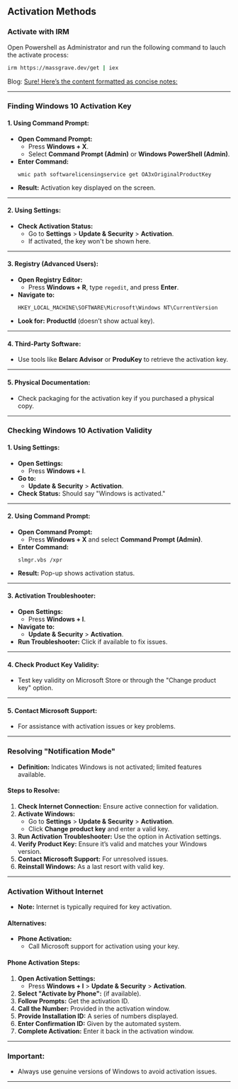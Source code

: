 ## Activation Methods

### Activate with IRM

Open Powershell as Administrator and run the following command to lauch the activate process:

```BASH
irm https://massgrave.dev/get | iex
```
Blog: [Sure! Here’s the content formatted as concise notes:](https://medium.com/@alexads108/activate-windows-with-one-command-no-need-to-look-for-the-activation-tool-activation-code-anymore-b73b5c1fd8d5)

---

### Finding Windows 10 Activation Key

#### 1. **Using Command Prompt:**
- **Open Command Prompt:**
  - Press **Windows + X**.
  - Select **Command Prompt (Admin)** or **Windows PowerShell (Admin)**.
- **Enter Command:**
  ```shell
  wmic path softwarelicensingservice get OA3xOriginalProductKey
  ```
- **Result:** Activation key displayed on the screen.

---

#### 2. **Using Settings:**
- **Check Activation Status:**
  - Go to **Settings** > **Update & Security** > **Activation**.
  - If activated, the key won't be shown here.

---

#### 3. **Registry (Advanced Users):**
- **Open Registry Editor:**
  - Press **Windows + R**, type `regedit`, and press **Enter**.
- **Navigate to:**
  ```
  HKEY_LOCAL_MACHINE\SOFTWARE\Microsoft\Windows NT\CurrentVersion
  ```
- **Look for:** **ProductId** (doesn’t show actual key).

---

#### 4. **Third-Party Software:**
- Use tools like **Belarc Advisor** or **ProduKey** to retrieve the activation key.

---

#### 5. **Physical Documentation:**
- Check packaging for the activation key if you purchased a physical copy.

---

### Checking Windows 10 Activation Validity

#### 1. **Using Settings:**
- **Open Settings:**
  - Press **Windows + I**.
- **Go to:**
  - **Update & Security** > **Activation**.
- **Check Status:** Should say "Windows is activated."

---

#### 2. **Using Command Prompt:**
- **Open Command Prompt:**
  - Press **Windows + X** and select **Command Prompt (Admin)**.
- **Enter Command:**
  ```shell
  slmgr.vbs /xpr
  ```
- **Result:** Pop-up shows activation status.

---

#### 3. **Activation Troubleshooter:**
- **Open Settings:**
  - Press **Windows + I**.
- **Navigate to:**
  - **Update & Security** > **Activation**.
- **Run Troubleshooter:** Click if available to fix issues.

---

#### 4. **Check Product Key Validity:**
- Test key validity on Microsoft Store or through the "Change product key" option.

---

#### 5. **Contact Microsoft Support:**
- For assistance with activation issues or key problems.

---

### Resolving "Notification Mode"

- **Definition:** Indicates Windows is not activated; limited features available.

#### Steps to Resolve:
1. **Check Internet Connection:** Ensure active connection for validation.
2. **Activate Windows:**
   - Go to **Settings** > **Update & Security** > **Activation**.
   - Click **Change product key** and enter a valid key.
3. **Run Activation Troubleshooter:** Use the option in Activation settings.
4. **Verify Product Key:** Ensure it’s valid and matches your Windows version.
5. **Contact Microsoft Support:** For unresolved issues.
6. **Reinstall Windows:** As a last resort with valid key.

---

### Activation Without Internet

- **Note:** Internet is typically required for key activation.

#### Alternatives:
- **Phone Activation:**
  - Call Microsoft support for activation using your key.

#### Phone Activation Steps:
1. **Open Activation Settings:**
   - Press **Windows + I** > **Update & Security** > **Activation**.
2. **Select "Activate by Phone":** (if available).
3. **Follow Prompts:** Get the activation ID.
4. **Call the Number:** Provided in the activation window.
5. **Provide Installation ID:** A series of numbers displayed.
6. **Enter Confirmation ID:** Given by the automated system.
7. **Complete Activation:** Enter it back in the activation window.

---

### Important:
- Always use genuine versions of Windows to avoid activation issues.

---
